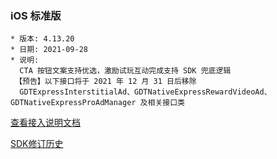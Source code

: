### iOS 标准版

```
* 版本: 4.13.20
* 日期: 2021-09-28
* 说明:
  CTA 按钮文案支持优选，激励试玩互动完成支持 SDK 兜底逻辑
 【预告】以下接口将于 2021 年 12 月 31 日后移除
  GDTExpressInterstitialAd、GDTNativeExpressRewardVideoAd、GDTNativeExpressProAdManager 及相关接口类
```

[查看接入说明文档](https://developers.adnet.qq.com/doc/ios/guide)

[SDK修订历史](https://developers.adnet.qq.com/doc/ios/union/union_version)
